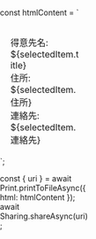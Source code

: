 <style>
  @page {
    size: 43mm 80mm;
    margin: 0;
  }
  body {
    width: 43mm;
    height: 80mm;
    margin: 0;
    padding: 0;
  }
</style>

const htmlContent = `
  <html>
    <head>
      <style>
        @page { size: 43mm 80mm; margin: 0; }
        body { width: 43mm; height: 80mm; margin: 0; padding: 0; }
        .label { font-size: 12pt; padding: 5mm; }
      </style>
    </head>
    <body>
      <div class="label">
        <div>得意先名: ${selectedItem.title}</div>
        <div>住所: ${selectedItem.住所}</div>
        <div>連絡先: ${selectedItem.連絡先}</div>
      </div>
    </body>
  </html>
`;

const { uri } = await Print.printToFileAsync({ html: htmlContent });
await Sharing.shareAsync(uri);